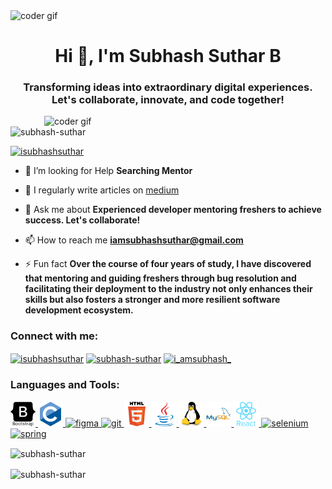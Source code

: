 <img align="top" width=450 alt="coder gif" src="https://tvcdn.fancaps.net/3731430.jpg">
<h1 align="center">Hi 👋, I'm Subhash Suthar B</h1>
<h3 align="center">Transforming ideas into extraordinary digital experiences. Let's collaborate, innovate, and code together!</h3>
<img align="right" width=450 alt="coder gif" src="https://camo.githubusercontent.com/3a9a87438c3ed7249467b3932a730ebe330f2c40f65a90380ffb54ad81e1486e/68747470733a2f2f7777772e6368617774656368736f6c7574696f6e732e636f6d2f77702d636f6e74656e742f75706c6f6164732f323031392f30332f646576656c6f7065722d6472696262626c652e676966">
<p align="left"> <img src="https://komarev.com/ghpvc/?username=subhash-suthar&label=Profile%20views&color=0e75b6&style=flat" alt="subhash-suthar" /> </p>

<p align="left"> <a href="https://twitter.com/isubhashsuthar" target="blank"><img src="https://img.shields.io/twitter/follow/isubhashsuthar?logo=twitter&style=for-the-badge" alt="isubhashsuthar" /></a> </p>

- 🤝 I’m looking for Help **Searching Mentor**

- 📝 I regularly write articles on [medium](https://medium.com/@soy.subhashsuthar)

- 💬 Ask me about **Experienced developer mentoring freshers to achieve success. Let's collaborate!**

- 📫 How to reach me **iamsubhashsuthar@gmail.com**

- ⚡ Fun fact **Over the course of four years of study, I have discovered that mentoring and guiding freshers through bug resolution and facilitating their deployment to the industry not only enhances their skills but also fosters a stronger and more resilient software development ecosystem.**

<h3 align="left">Connect with me:</h3>
<p align="left">
<a href="https://twitter.com/isubhashsuthar" target="blank"><img align="center" src="https://raw.githubusercontent.com/rahuldkjain/github-profile-readme-generator/master/src/images/icons/Social/twitter.svg" alt="isubhashsuthar" height="30" width="40" /></a>
<a href="https://linkedin.com/in/subhash-suthar" target="blank"><img align="center" src="https://raw.githubusercontent.com/rahuldkjain/github-profile-readme-generator/master/src/images/icons/Social/linked-in-alt.svg" alt="subhash-suthar" height="30" width="40" /></a>
<a href="https://instagram.com/i_amsubhash_" target="blank"><img align="center" src="https://raw.githubusercontent.com/rahuldkjain/github-profile-readme-generator/master/src/images/icons/Social/instagram.svg" alt="i_amsubhash_" height="30" width="40" /></a>
</p>

<h3 align="left">Languages and Tools:</h3>
<p align="left"> <a href="https://getbootstrap.com" target="_blank" rel="noreferrer"> <img src="https://raw.githubusercontent.com/devicons/devicon/master/icons/bootstrap/bootstrap-plain-wordmark.svg" alt="bootstrap" width="40" height="40"/> </a> <a href="https://www.cprogramming.com/" target="_blank" rel="noreferrer"> <img src="https://raw.githubusercontent.com/devicons/devicon/master/icons/c/c-original.svg" alt="c" width="40" height="40"/> </a> <a href="https://www.figma.com/" target="_blank" rel="noreferrer"> <img src="https://www.vectorlogo.zone/logos/figma/figma-icon.svg" alt="figma" width="40" height="40"/> </a> <a href="https://git-scm.com/" target="_blank" rel="noreferrer"> <img src="https://www.vectorlogo.zone/logos/git-scm/git-scm-icon.svg" alt="git" width="40" height="40"/> </a> <a href="https://www.w3.org/html/" target="_blank" rel="noreferrer"> <img src="https://raw.githubusercontent.com/devicons/devicon/master/icons/html5/html5-original-wordmark.svg" alt="html5" width="40" height="40"/> </a> <a href="https://www.java.com" target="_blank" rel="noreferrer"> <img src="https://raw.githubusercontent.com/devicons/devicon/master/icons/java/java-original.svg" alt="java" width="40" height="40"/> </a> <a href="https://www.linux.org/" target="_blank" rel="noreferrer"> <img src="https://raw.githubusercontent.com/devicons/devicon/master/icons/linux/linux-original.svg" alt="linux" width="40" height="40"/> </a> <a href="https://www.mysql.com/" target="_blank" rel="noreferrer"> <img src="https://raw.githubusercontent.com/devicons/devicon/master/icons/mysql/mysql-original-wordmark.svg" alt="mysql" width="40" height="40"/> </a> <a href="https://reactjs.org/" target="_blank" rel="noreferrer"> <img src="https://raw.githubusercontent.com/devicons/devicon/master/icons/react/react-original-wordmark.svg" alt="react" width="40" height="40"/> </a> <a href="https://www.selenium.dev" target="_blank" rel="noreferrer"> <img src="https://raw.githubusercontent.com/detain/svg-logos/780f25886640cef088af994181646db2f6b1a3f8/svg/selenium-logo.svg" alt="selenium" width="40" height="40"/> </a> <a href="https://spring.io/" target="_blank" rel="noreferrer"> <img src="https://www.vectorlogo.zone/logos/springio/springio-icon.svg" alt="spring" width="40" height="40"/> </a> </p>

<p><img align="center" src="https://github-readme-stats.vercel.app/api/top-langs?username=subhash-suthar&show_icons=true&locale=en&layout=compact" alt="subhash-suthar" /></p>

<p><img align="center" src="https://github-readme-streak-stats.herokuapp.com/?user=subhash-suthar&" alt="subhash-suthar" /></p>
